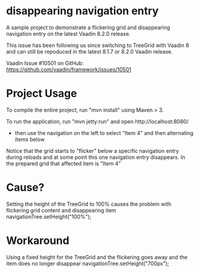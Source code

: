 disappearing navigation entry
=============================

A sample project to demonstrate a flickering grid and disappearing navigation entry on the latest Vaadin 8.2.0 release.

This issue has been following us since switching to TreeGrid with Vaadin 8 and can still be repoduced in the latest 8.1.7 or 8.2.0 Vaadin release.

Vaadin Issue #10501 on GitHub: https://github.com/vaadin/framework/issues/10501

Project Usage
=============

To compile the entire project, run "mvn install" using Maven > 3.

To run the application, run "mvn jetty:run" and open http://localhost:8080/ 
- then use the navigation on the left to select "Item 4" and then alternating items below

Notice that the grid starts to "flicker" below a specific navigation entry during reloads and at some point this one navigation entry disappears.
In the prepared grid that affected item is "Item 4"

Cause?
======

Setting the height of the TreeGrid to 100% causes the problem with flickering grid content and disappearing item
navigationTree.setHeight("100%");

Workaround
==========

Using a fixed height for the TreeGrid and the flickering goes away and the item does no longer disappear
navigationTree.setHeight("700px");
